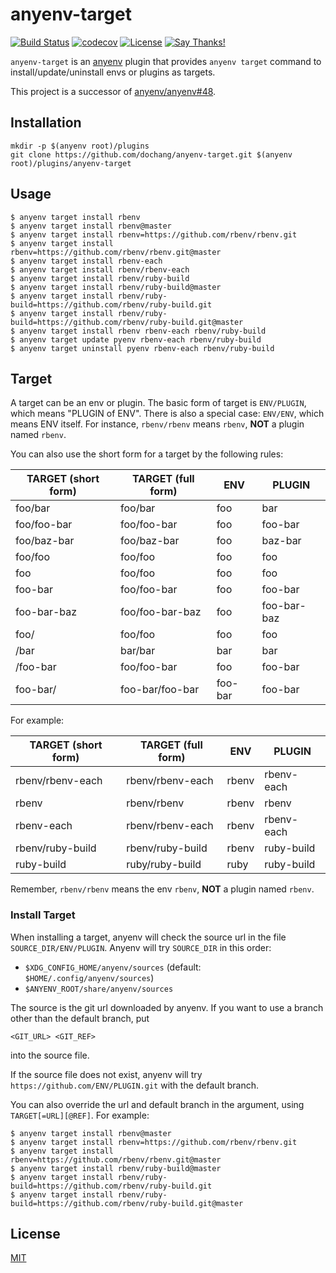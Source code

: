 # anyenv-target

[![Build Status](https://cloud.drone.io/api/badges/dochang/anyenv-target/status.svg)](https://cloud.drone.io/dochang/anyenv-target)
[![codecov](https://codecov.io/gh/dochang/anyenv-target/branch/master/graph/badge.svg)](https://codecov.io/gh/dochang/anyenv-target)
[![License](https://img.shields.io/badge/license-MIT-green)](https://dochang.mit-license.org/)
[![Say Thanks!](https://img.shields.io/badge/say-thanks-green)](https://saythanks.io/to/dochang)

`anyenv-target` is an [anyenv] plugin that provides `anyenv target` command to
install/update/uninstall envs or plugins as targets.

This project is a successor of [anyenv/anyenv#48].

[anyenv]: https://github.com/anyenv/anyenv
[anyenv/anyenv#48]: https://github.com/anyenv/anyenv/pull/48

## Installation

```
mkdir -p $(anyenv root)/plugins
git clone https://github.com/dochang/anyenv-target.git $(anyenv root)/plugins/anyenv-target
```

## Usage

```
$ anyenv target install rbenv
$ anyenv target install rbenv@master
$ anyenv target install rbenv=https://github.com/rbenv/rbenv.git
$ anyenv target install rbenv=https://github.com/rbenv/rbenv.git@master
$ anyenv target install rbenv-each
$ anyenv target install rbenv/rbenv-each
$ anyenv target install rbenv/ruby-build
$ anyenv target install rbenv/ruby-build@master
$ anyenv target install rbenv/ruby-build=https://github.com/rbenv/ruby-build.git
$ anyenv target install rbenv/ruby-build=https://github.com/rbenv/ruby-build.git@master
$ anyenv target install rbenv rbenv-each rbenv/ruby-build
$ anyenv target update pyenv rbenv-each rbenv/ruby-build
$ anyenv target uninstall pyenv rbenv-each rbenv/ruby-build
```

## Target

A target can be an env or plugin. The basic form of target is `ENV/PLUGIN`,
which means "PLUGIN of ENV". There is also a special case: `ENV/ENV`, which
means ENV itself. For instance, `rbenv/rbenv` means `rbenv`, **NOT** a plugin
named `rbenv`.

You can also use the short form for a target by the following rules:

TARGET (short form) | TARGET (full form) | ENV     | PLUGIN
------------------- | ------------------ | ------- | -----------
foo/bar             | foo/bar            | foo     | bar
foo/foo-bar         | foo/foo-bar        | foo     | foo-bar
foo/baz-bar         | foo/baz-bar        | foo     | baz-bar
foo/foo             | foo/foo            | foo     | foo
foo                 | foo/foo            | foo     | foo
foo-bar             | foo/foo-bar        | foo     | foo-bar
foo-bar-baz         | foo/foo-bar-baz    | foo     | foo-bar-baz
foo/                | foo/foo            | foo     | foo
/bar                | bar/bar            | bar     | bar
/foo-bar            | foo/foo-bar        | foo     | foo-bar
foo-bar/            | foo-bar/foo-bar    | foo-bar | foo-bar

For example:

TARGET (short form) | TARGET (full form) | ENV   | PLUGIN
------------------- | ------------------ | ----- | ----------
rbenv/rbenv-each    | rbenv/rbenv-each   | rbenv | rbenv-each
rbenv               | rbenv/rbenv        | rbenv | rbenv
rbenv-each          | rbenv/rbenv-each   | rbenv | rbenv-each
rbenv/ruby-build    | rbenv/ruby-build   | rbenv | ruby-build
ruby-build          | ruby/ruby-build    | ruby  | ruby-build

Remember, `rbenv/rbenv` means the env `rbenv`, **NOT** a plugin named `rbenv`.

### Install Target

When installing a target, anyenv will check the source url in the file
`SOURCE_DIR/ENV/PLUGIN`. Anyenv will try `SOURCE_DIR` in this order:

  - `$XDG_CONFIG_HOME/anyenv/sources` (default: `$HOME/.config/anyenv/sources`)
  - `$ANYENV_ROOT/share/anyenv/sources`

The source is the git url downloaded by anyenv. If you want to use a branch
other than the default branch, put

```
<GIT_URL> <GIT_REF>
```

into the source file.

If the source file does not exist, anyenv will try
`https://github.com/ENV/PLUGIN.git` with the default branch.

You can also override the url and default branch in the argument, using
`TARGET[=URL][@REF]`. For example:

```
$ anyenv target install rbenv@master
$ anyenv target install rbenv=https://github.com/rbenv/rbenv.git
$ anyenv target install rbenv=https://github.com/rbenv/rbenv.git@master
$ anyenv target install rbenv/ruby-build@master
$ anyenv target install rbenv/ruby-build=https://github.com/rbenv/ruby-build.git
$ anyenv target install rbenv/ruby-build=https://github.com/rbenv/ruby-build.git@master
```

## License

[MIT](https://dochang.mit-license.org/)
